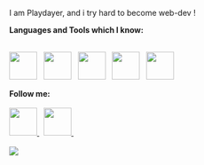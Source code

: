   I am Playdayer, and i try hard to become web-dev !
  
  <strong>Languages and Tools which I know:</strong> <br> <br>
  
  <img src = "https://cdn-icons-png.flaticon.com/512/732/732212.png" width = "50" height = "50"> &nbsp;
  <img src = "https://cdn-icons-png.flaticon.com/512/732/732190.png" width = "50" height = "50"> &nbsp;
  <img src = "https://media.discordapp.net/attachments/1022799980777443391/1059851933709516800/canvas.png" width = "50" height = "50"> &nbsp;
  <img src = "https://cdn-icons-png.flaticon.com/512/5968/5968292.png" width = "50" height = "50"> &nbsp;
  <img src = "https://media.discordapp.net/attachments/1012402566547640320/1053411734318231723/webpack-icon.png?width=513&height=513" width = "50" height = "50">
  
  <strong>Follow me:</strong> <br> <br>
  <a href = "https://discord.gg/K7C3kq7Azh"> <img src = "https://play-lh.googleusercontent.com/Wvjx6rVlC1rGWKkln3r-23ICKV--sxEEUuq7jd15BeJan8v-wS7TGwm0NHXqqon18w" width = "50" height = "50"> </a> &nbsp;
  <a href = "https://www.youtube.com/channel/UCrnlCMJViU3sjAolodU3hMg"> <img src = "https://cdn-icons-png.flaticon.com/512/1384/1384060.png" width = "50" height = "50"> </a> &nbsp; <br> <br>
  <img src = "https://lanyard.cnrad.dev/api/753563486352572479"> &nbsp;
